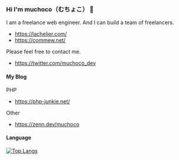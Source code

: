### Hi I'm muchoco（むちょこ） 👋

I am a freelance web engineer.
And I can build a team of freelancers.
* https://lachelier.com/
* https://commew.net/


Please feel free to contact me.
* https://twitter.com/muchoco_dev

#### My Blog

PHP
* https://php-junkie.net/

Other
* https://zenn.dev/muchoco

#### Language

[![Top Langs](https://github-readme-stats.vercel.app/api/top-langs/?username=muchoco-dev
)](https://github.com/anuraghazra/github-readme-stats)
